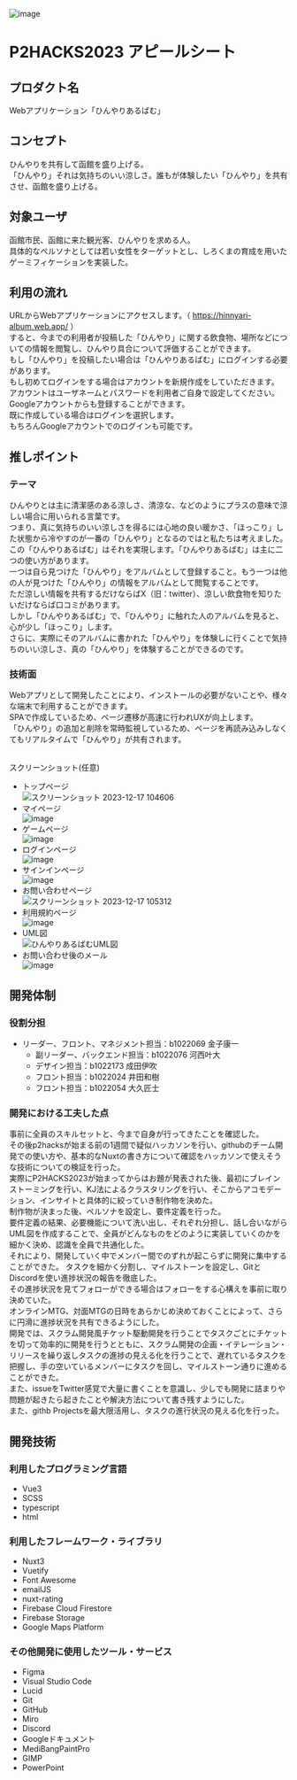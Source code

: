 ![image](https://github.com/p2hacks2023/pre-03/assets/118804479/9e8f6e48-4ac1-4c37-9b0d-a041d56efdb6)
# P2HACKS2023 アピールシート 

## プロダクト名  
Webアプリケーション「ひんやりあるばむ」

## コンセプト  
ひんやりを共有して函館を盛り上げる。 <br /> 
「ひんやり」それは気持ちのいい涼しさ。誰もが体験したい「ひんやり」を共有させ、函館を盛り上げる。


## 対象ユーザ  
函館市民、函館に来た観光客、ひんやりを求める人。<br />
具体的なペルソナとしては若い女性をターゲットとし、しろくまの育成を用いたゲーミフィケーションを実装した。

## 利用の流れ  
URLからWebアプリケーションにアクセスします。（ https://hinnyari-album.web.app/ ）<br />
すると、今までの利用者が投稿した「ひんやり」に関する飲食物、場所などについての情報を閲覧し、ひんやり具合について評価することができます。<br />
もし「ひんやり」を投稿したい場合は「ひんやりあるばむ」にログインする必要があります。<br />
もし初めてログインをする場合はアカウントを新規作成をしていただきます。<br />
アカウントはユーザネームとパスワードを利用者ご自身で設定してください。<br />
Googleアカウントからも登録することができます。 <br />
既に作成している場合はログインを選択します。<br />
もちろんGoogleアカウントでのログインも可能です。

## 推しポイント  
### テーマ
ひんやりとは主に清潔感のある涼しさ、清涼な、などのようにプラスの意味で涼しい場合に用いられる言葉です。<br />
つまり、真に気持ちのいい涼しさを得るには心地の良い暖かさ、「ほっこり」した状態から冷やすのが一番の「ひんやり」となるのではと私たちは考えました。<br />
この「ひんやりあるばむ」はそれを実現します。「ひんやりあるばむ」は主に二つの使い方があります。<br />
一つは自ら見つけた「ひんやり」をアルバムとして登録すること。もう一つは他の人が見つけた「ひんやり」の情報をアルバムとして閲覧することです。<br />
ただ涼しい情報を共有するだけならばX（旧：twitter）、涼しい飲食物を知りたいだけならば口コミがあります。<br />
しかし「ひんやりあるばむ」で、「ひんやり」に触れた人のアルバムを見ると、心が少し「ほっこり」します。<br />
さらに、実際にそのアルバムに書かれた「ひんやり」を体験しに行くことで気持ちのいい涼しさ、真の「ひんやり」を体験することができるのです。<br />
### 技術面
Webアプリとして開発したことにより、インストールの必要がないことや、様々な端末で利用することができます。<br />
SPAで作成しているため、ページ遷移が高速に行われUXが向上します。<br />
「ひんやり」の追加と削除を常時監視しているため、ページを再読み込みしなくてもリアルタイムで「ひんやり」が共有されます。<br />
<br />

スクリーンショット(任意)  
- トップページ
<br />![スクリーンショット 2023-12-17 104606](https://github.com/p2hacks2023/pre-03/assets/118804479/490b9f8a-621f-4687-aec6-1a662bdb465a)
- マイページ
<br />![image](https://github.com/p2hacks2023/pre-03/assets/118804479/1a8d16f5-a147-4bba-a3cf-7f5d954ffd62)
- ゲームページ
<br />![image](https://github.com/p2hacks2023/pre-03/assets/118804479/50a2543e-15f2-4f7e-9082-001f77356a3e)
- ログインページ
<br />![image](https://github.com/p2hacks2023/pre-03/assets/118804479/b5c9aa6b-1bdd-461d-b1c0-571be9a4ea6f)
- サインインページ
<br />![image](https://github.com/p2hacks2023/pre-03/assets/118804479/efb3ccaf-3231-496e-8d22-ff98f7a15a93)
- お問い合わせページ
<br />![スクリーンショット 2023-12-17 105312](https://github.com/p2hacks2023/pre-03/assets/118804479/fcb5df07-10fe-420f-8559-884efc9e7018)
- 利用規約ページ
<br />![image](https://github.com/p2hacks2023/pre-03/assets/118804479/b1ebeae9-e8bb-4013-8450-4ca3faea8665)
- UML図
<br />![ひんやりあるばむUML図](https://github.com/p2hacks2023/post-03/assets/120097886/495d32fa-cc46-46d2-8155-2ab1f5594688)
- お問い合わせ後のメール
<br />![image](https://github.com/p2hacks2023/pre-03/assets/118804479/1b994ccf-62bc-43f3-ab82-1033d8e7cc67)





## 開発体制  

### 役割分担  
- リーダー、フロント、マネジメント担当：b1022069 金子康一
    - 副リーダー、バックエンド担当：b1022076 河西叶大
    - デザイン担当：b1022173 成田伊吹
    - フロント担当：b1022024 井田和樹
    - フロント担当：b1022054 大久匠士　

### 開発における工夫した点  
事前に全員のスキルセットと、今まで自身が行ってきたことを確認した。<br />
その後p2hacksが始まる前の1週間で疑似ハッカソンを行い、githubのチーム開発での使い方や、基本的なNuxtの書き方について確認をハッカソンで使えそうな技術についての検証を行った。<br />
実際にP2HACKS2023が始まってからはお題が発表された後、最初にブレインストーミングを行い、KJ法によるクラスタリングを行い、そこからアコモデーション、インサイトと具体的に絞っていき制作物を決めた。<br />
制作物が決まった後、ペルソナを設定し、要件定義を行った。<br />
要件定義の結果、必要機能について洗い出し、それぞれ分担し、話し合いながらUML図を作成することで、全員がどんなものをどのように実装していくのかを細かく決め、認識を全員で共通化した。<br />
それにより、開発していく中でメンバー間でのずれが起こらずに開発に集中することができた。
タスクを細かく分割し、マイルストーンを設定し、GitとDiscordを使い進捗状況の報告を徹底した。<br />
その進捗状況を見てフォローができる場合はフォローをする心構えを事前に取り決めていた。<br />
オンラインMTG、対面MTGの日時をあらかじめ決めておくことによって、さらに円滑に進捗状況を共有できるようにした。<br />
開発では、スクラム開発風チケット駆動開発を行うことでタスクごとにチケットを切って効率的に開発を行うとともに、スクラム開発の企画・イテレーション・リリースを繰り返しタスクの進捗の見える化を行うことで、遅れているタスクを把握し、手の空いているメンバーにタスクを回し、マイルストーン通りに進めることができた。<br />
また、issueをTwitter感覚で大量に書くことを意識し、少しでも開発に詰まりや問題が起きたら起きたことや解決方法について書き残すようにした。<br />
また、githb Projectsを最大限活用し、タスクの進行状況の見える化を行った。<br />

## 開発技術 

### 利用したプログラミング言語  
- Vue3
- SCSS
- typescript
- html

### 利用したフレームワーク・ライブラリ  
- Nuxt3
- Vuetify
- Font Awesome
- emailJS
- nuxt-rating
- Firebase Cloud Firestore
- Firebase Storage
- Google Maps Platform

### その他開発に使用したツール・サービス
- Figma
- Visual Studio Code
- Lucid
- Git
- GitHub
- Miro
- Discord
- Googleドキュメント
- MediBangPaintPro
- GIMP
- PowerPoint

